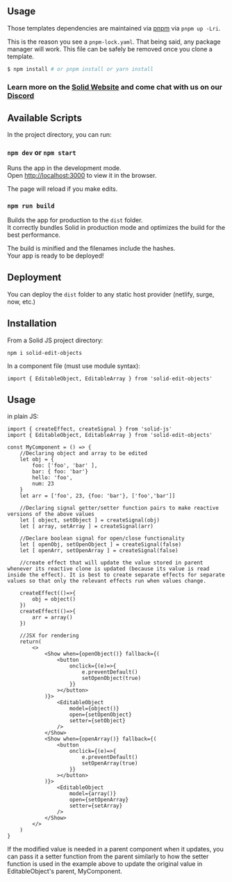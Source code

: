 ## Usage

Those templates dependencies are maintained via [pnpm](https://pnpm.io) via `pnpm up -Lri`.

This is the reason you see a `pnpm-lock.yaml`. That being said, any package manager will work. This file can be safely be removed once you clone a template.

```bash
$ npm install # or pnpm install or yarn install
```

### Learn more on the [Solid Website](https://solidjs.com) and come chat with us on our [Discord](https://discord.com/invite/solidjs)

## Available Scripts

In the project directory, you can run:

### `npm dev` or `npm start`

Runs the app in the development mode.<br>
Open [http://localhost:3000](http://localhost:3000) to view it in the browser.

The page will reload if you make edits.<br>

### `npm run build`

Builds the app for production to the `dist` folder.<br>
It correctly bundles Solid in production mode and optimizes the build for the best performance.

The build is minified and the filenames include the hashes.<br>
Your app is ready to be deployed!

## Deployment

You can deploy the `dist` folder to any static host provider (netlify, surge, now, etc.)
## Installation

From a Solid JS project directory:

```
npm i solid-edit-objects
```

In a component file (must use module syntax):

```
import { EditableObject, EditableArray } from 'solid-edit-objects'
```

## Usage

in plain JS:

```
import { createEffect, createSignal } from 'solid-js'
import { EditableObject, EditableArray } from 'solid-edit-objects'

const MyComponent = () => {
    //Declaring object and array to be edited
    let obj = {
        foo: ['foo', 'bar' ],
        bar: { foo: 'bar'}
        hello: 'foo',
        num: 23
    }
    let arr = ['foo', 23, {foo: 'bar'}, ['foo','bar']]

    //Declaring signal getter/setter function pairs to make reactive versions of the above values
    let [ object, setObject ] = createSignal(obj)
    let [ array, setArray ] = createSignal(arr)
    
    //Declare boolean signal for open/close functionality
    let [ openObj, setOpenObject ] = createSignal(false)
    let [ openArr, setOpenArray ] = createSignal(false)

    //create effect that will update the value stored in parent whenever its reactive clone is updated (because its value is read inside the effect). It is best to create separate effects for separate values so that only the relevant effects run when values change.

    createEffect(()=>{
        obj = object()
    })
    createEffect(()=>{
        arr = array()
    })

    //JSX for rendering
    return(
        <>
            <Show when={openObject()} fallback={(
                <button
                    onclick={(e)=>{
                        e.preventDefault()
                        setOpenObject(true)
                    }}
                ></button>
            )}>
                <EditableObject
                    model={object()}
                    open={setOpenObject}
                    setter={setObject}
                />
            </Show>
            <Show when={openArray()} fallback={(
                <button
                    onclick={(e)=>{
                        e.preventDefault()
                        setOpenArray(true)
                    }}
                ></button>
            )}>
                <EditableObject
                    model={array()}
                    open={setOpenArray}
                    setter={setArray}
                />
            </Show>
        </>
    )
}
```
If the modified value is needed in a parent component when it updates, you can pass it a setter function from the parent similarly to how the setter function is used in the example above to update the original value in EditableObject's parent, MyComponent.


